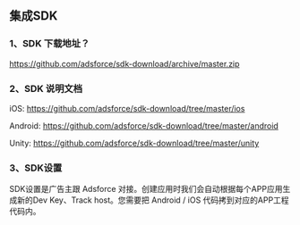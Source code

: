 ## 集成SDK

### 1、SDK 下载地址？

<https://github.com/adsforce/sdk-download/archive/master.zip>

### 2、SDK 说明文档

iOS: <https://github.com/adsforce/sdk-download/tree/master/ios>

Android: <https://github.com/adsforce/sdk-download/tree/master/android>

Unity: <https://github.com/adsforce/sdk-download/tree/master/unity>

### 3、SDK设置

SDK设置是广告主跟 Adsforce 对接。创建应用时我们会自动根据每个APP应用生成新的Dev Key、Track host。您需要把 Android / iOS 代码拷到对应的APP工程代码内。
